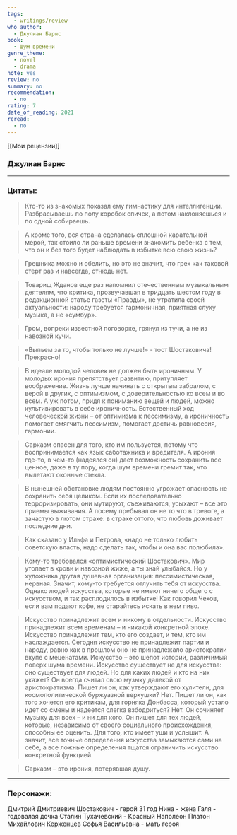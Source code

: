 ```yaml
---
tags:
  - writings/review
who_author:
  - Джулиан Барнс
book:
  - Шум времени
genre_theme:
  - novel
  - drama
note: yes
review: no
summary: no
recommendation:
  - no
rating: 7
date_of_reading: 2021
reread:
  - no
---
```

[[Мои рецензии]]
### Джулиан Барнс
---

### Цитаты:

> Кто-то из знакомых показал ему гимнастику для интеллигенции. Разбрасываешь по полу коробок спичек, а потом наклоняешься и по одной собираешь.

> А кроме того, вся страна сделалась сплошной карательной мерой, так стоило ли раньше времени знакомить ребенка с тем, что он и без того будет наблюдать в избытке всю свою жизнь?

> Грешника можно и обелить, но это не значит, что грех как таковой стерт раз и навсегда, отнюдь нет.

> Товарищ Жданов еще раз напомнил отечественным музыкальным деятелям, что критика, прозвучавшая в тридцать шестом году в редакционной статье газеты «Правды», не утратила своей актуальности: народу требуется гармоничная, приятная слуху музыка, а не «сумбур».

> Гром, вопреки известной поговорке, грянул из тучи, а не из навозной кучи.

> «Выпьем за то, чтобы только не лучше!» - тост Шостаковича! Прекрасно!

> В идеале молодой человек не должен быть ироничным. У молодых ирония препятствует развитию, притупляет воображение. Жизнь лучше начинать с открытым забралом, с верой в других, с оптимизмом, с доверительностью ко всем и во всем. А уж потом, придя к пониманию вещей и людей, можно культивировать в себе ироничность. Естественный ход человеческой жизни – от оптимизма к пессимизму, а ироничность помогает смягчить пессимизм, помогает достичь равновесия, гармонии.

> Сарказм опасен для того, кто им пользуется, потому что воспринимается как язык саботажника и вредителя. А ирония где-то, в чем-то (надеялся он) дает возможность сохранить все ценное, даже в ту пору, когда шум времени гремит так, что вылетают оконные стекла.

> В нынешней обстановке людям постоянно угрожает опасность не сохранить себя целиком. Если их последовательно терроризировать, они мутируют, съеживаются, усыхают – все это приемы выживания. А посему пребывал он не то что в тревоге, а зачастую в лютом страхе: в страхе оттого, что любовь доживает последние дни.

> Как сказано у Ильфа и Петрова, «надо не только любить советскую власть, надо сделать так, чтобы и она вас полюбила».

> Кому-то требовался «оптимистический Шостакович». Мир утопает в крови и навозной жиже, а ты знай улыбайся. Но у художника другая душевная организация: пессимистическая, нервная. Значит, кому-то требуется отлучить тебя от искусства. Однако людей искусства, которые не имеют ничего общего с искусством, и так расплодилось в избытке! Как говорил Чехов, если вам подают кофе, не старайтесь искать в нем пиво.

> Искусство принадлежит всем и никому в отдельности. Искусство принадлежит всем временам – и никакой конкретной эпохе. Искусство принадлежит тем, кто его создает, и тем, кто им наслаждается. Сегодня искусство не принадлежит партии и народу, равно как в прошлом оно не принадлежало аристократии вкупе с меценатами. Искусство – это шепот истории, различимый поверх шума времени. Искусство существует не для искусства: оно существует для людей. Но для каких людей и кто на них укажет? Он всегда считал свою музыку далекой от аристократизма. Пишет ли он, как утверждают его хулители, для космополитической буржуазной верхушки? Нет. Пишет ли он, как того хочется его критикам, для горняка Донбасса, который устало идет со смены и надеется слегка взбодриться? Нет. Он сочиняет музыку для всех – и ни для кого. Он пишет для тех людей, которые, независимо от своего социального происхождения, способны ее оценить. Для того, кто имеет уши и услышит. А значит, все точные определения искусства замыкаются сами на себе, а все ложные определения тщатся ограничить искусство конкретной функцией.

> Сарказм – это ирония, потерявшая душу.
---
### Персонажи:
Дмитрий Дмитриевич Шостакович - герой 31 год
Нина - жена
Галя - годовалая дочка
Сталин
Тухачевский - Красный Наполеон
Платон Михайлович Керженцев
Софья Васильевна - мать героя